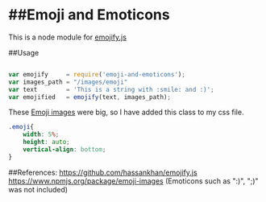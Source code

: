 ##Emoji and Emoticons
=========

This is a node module for [emojify.js](https://github.com/hassankhan/emojify.js)

##Usage

```js

var emojify     = require('emoji-and-emoticons');
var images_path = "/images/emoji"
var text        = 'This is a string with :smile: and :)';
var emojified   = emojify(text, images_path);

```

These [Emoji images](https://github.com/hassankhan/emojify.js/tree/master/images) were big, so I have added this class to my css file.
```css
.emoji{
    width: 5%;
    height: auto;
    vertical-align: bottom;
}
```

##References:
https://github.com/hassankhan/emojify.js
https://www.npmjs.org/package/emoji-images (Emoticons such as ":)", ";)" was not included)
